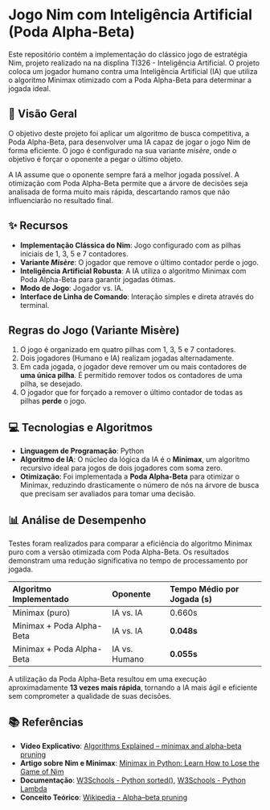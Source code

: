 # Jogo Nim com Inteligência Artificial (Poda Alpha-Beta)

Este repositório contém a implementação do clássico jogo de estratégia Nim, projeto realizado na na displina TI326 - Inteligência Artificial. O projeto coloca um jogador humano contra uma Inteligência Artificial (IA) que utiliza o algoritmo Minimax otimizado com a Poda Alpha-Beta para determinar a jogada ideal.

## 📜 Visão Geral

O objetivo deste projeto foi aplicar um algoritmo de busca competitiva, a Poda Alpha-Beta, para desenvolver uma IA capaz de jogar o jogo Nim de forma eficiente. O jogo é configurado na sua variante *misère*, onde o objetivo é forçar o oponente a pegar o último objeto.

A IA assume que o oponente sempre fará a melhor jogada possível. A otimização com Poda Alpha-Beta permite que a árvore de decisões seja analisada de forma muito mais rápida, descartando ramos que não influenciarão no resultado final.

## ✨ Recursos

*   **Implementação Clássica do Nim**: Jogo configurado com as pilhas iniciais de 1, 3, 5 e 7 contadores.
*   **Variante *Misère***: O jogador que remove o último contador perde o jogo.
*   **Inteligência Artificial Robusta**: A IA utiliza o algoritmo Minimax com Poda Alpha-Beta para garantir jogadas ótimas.
*   **Modo de Jogo**: Jogador vs. IA.
*   **Interface de Linha de Comando**: Interação simples e direta através do terminal.

## Regras do Jogo (Variante Misère)

1.  O jogo é organizado em quatro pilhas com 1, 3, 5 e 7 contadores.
2.  Dois jogadores (Humano e IA) realizam jogadas alternadamente.
3.  Em cada jogada, o jogador deve remover um ou mais contadores de **uma única pilha**. É permitido remover todos os contadores de uma pilha, se desejado.
4.  O jogador que for forçado a remover o último contador de todas as pilhas **perde** o jogo.

## 💻 Tecnologias e Algoritmos

*   **Linguagem de Programação**: Python
*   **Algoritmo de IA**: O núcleo da lógica da IA é o **Minimax**, um algoritmo recursivo ideal para jogos de dois jogadores com soma zero.
*   **Otimização**: Foi implementada a **Poda Alpha-Beta** para otimizar o Minimax, reduzindo drasticamente o número de nós na árvore de busca que precisam ser avaliados para tomar uma decisão.

## 📊 Análise de Desempenho

Testes foram realizados para comparar a eficiência do algoritmo Minimax puro com a versão otimizada com Poda Alpha-Beta. Os resultados demonstram uma redução significativa no tempo de processamento por jogada.

| Algoritmo Implementado      | Oponente      | Tempo Médio por Jogada (s) |
| :-------------------------- | :------------ | :------------------------- |
| Minimax (puro)              | IA vs. IA     | 0.660s                     |
| Minimax + Poda Alpha-Beta   | IA vs. IA     | **0.048s**                 |
| Minimax + Poda Alpha-Beta   | IA vs. Humano | **0.055s**                 |

A utilização da Poda Alpha-Beta resultou em uma execução aproximadamente **13 vezes mais rápida**, tornando a IA mais ágil e eficiente sem comprometer a qualidade de suas decisões.

## 📚 Referências

*   **Vídeo Explicativo**: [Algorithms Explained – minimax and alpha-beta pruning](https://www.youtube.com/watch?v=l-hh51ncgDI)
*   **Artigo sobre Nim e Minimax**: [Minimax in Python: Learn How to Lose the Game of Nim](https://realpython.com/python-minimax-nim/)
*   **Documentação**: [W3Schools - Python sorted()](https://www.w3schools.com/python/ref_func_sorted.asp), [W3Schools - Python Lambda](https://www.w3schools.com/python/python_lambda.asp)
*   **Conceito Teórico**: [Wikipedia - Alpha–beta pruning](https://en.wikipedia.org/wiki/Alpha%E2%80%93beta_pruning)
